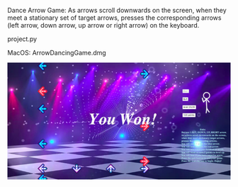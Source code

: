 Dance Arrow Game:
As arrows scroll downwards on the screen, when they meet a stationary set of target arrows, presses the corresponding
arrows (left arrow, down arrow, up arrow or right arrow) on the keyboard.

project.py

MacOS: ArrowDancingGame.dmg

![game](danceArrowProject/game.png)
